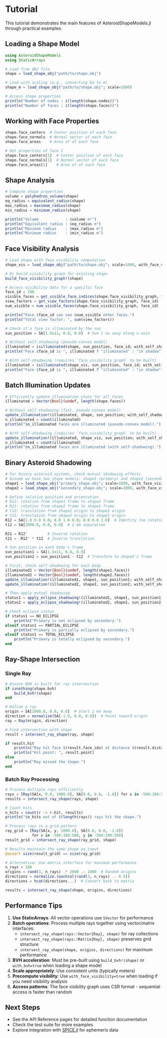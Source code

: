 # Tutorial

This tutorial demonstrates the main features of AsteroidShapeModels.jl through practical examples.

## Loading a Shape Model

```julia
using AsteroidShapeModels
using StaticArrays

# Load from OBJ file
shape = load_shape_obj("path/to/shape.obj")

# Load with scaling (e.g., converting km to m)
shape_m = load_shape_obj("path/to/shape.obj"; scale=1000)

# Access shape properties
println("Number of nodes : $(length(shape.nodes))")
println("Number of faces : $(length(shape.faces))")
```

## Working with Face Properties

```julia
shape.face_centers  # Center position of each face
shape.face_normals  # Normal vector of each face
shape.face_areas    # Area of of each face

# Get properties of face 1
shape.face_centers[1]  # Center position of each face
shape.face_normals[1]  # Normal vector of each face
shape.face_areas[1]    # Area of of each face
```

## Shape Analysis

```julia
# Compute shape properties
volume = polyhedron_volume(shape)
eq_radius = equivalent_radius(shape)
max_radius = maximum_radius(shape)
min_radius = minimum_radius(shape)

println("Volume            : $volume m³")
println("Equivalent radius : $eq_radius m")
println("Maximum radius    : $max_radius m")
println("Minimum radius    : $min_radius m")
```

## Face Visibility Analysis

```julia
# Load shape with face visibility computation
shape_vis = load_shape_obj("path/to/shape.obj"; scale=1000, with_face_visibility=true)

# Or build visibility graph for existing shape
build_face_visibility_graph!(shape)

# Access visibility data for a specific face
face_id = 100
visible_faces = get_visible_face_indices(shape.face_visibility_graph, face_id)
view_factors = get_view_factors(shape.face_visibility_graph, face_id)
num_visible = num_visible_faces(shape.face_visibility_graph, face_id)

println("Face $face_id can see $num_visible other faces.")
println("Total view factor: ", sum(view_factors))

# Check if a face is illuminated by the sun
sun_position = SA[1.5e11, 0.0, 0.0]  # Sun 1 au away along x-axis

# Without self-shadowing (pseudo-convex model)
illuminated = isilluminated(shape, sun_position, face_id; with_self_shadowing=false)
println("Face $face_id is ", illuminated ? "illuminated" : "in shadow")

# With self-shadowing (requires `face_visibility_graph` to be built)
illuminated = isilluminated(shape_vis, sun_position, face_id; with_self_shadowing=true)
println("Face $face_id is ", illuminated ? "illuminated" : "in shadow")
```

## Batch Illumination Updates

```julia
# Efficiently update illumination state for all faces
illuminated = Vector{Bool}(undef, length(shape.faces))

# Without self-shadowing (fast, pseudo-convex model)
update_illumination!(illuminated, shape, sun_position; with_self_shadowing=false)
n_illuminated = count(illuminated)
println("$n_illuminated faces are illuminated (pseudo-convex model).")

# With self-shadowing (requires `face_visibility_graph` to be built)
update_illumination!(illuminated, shape_vis, sun_position; with_self_shadowing=true)
n_illuminated = count(illuminated)
println("$n_illuminated faces are illuminated (with self-shadowing).")
```

## Binary Asteroid Shadowing

```julia
# For binary asteroid systems, check mutual shadowing effects
# Assume we have two shape models: shape1 (primary) and shape2 (secondary)
shape1 = load_shape_obj("primary_shape.obj"; scale=1000, with_face_visibility=true, with_bvh=true)
shape2 = load_shape_obj("secondary_shape.obj"; scale=1000, with_face_visibility=true, with_bvh=true)

# Define relative position and orientation
# R12: rotation from shape1 frame to shape2 frame
# R21: rotation from shape2 frame to shape1 frame
# t12: translation from shape1 origin to shape2 origin
# t21: translation from shape2 origin to shape1 origin
R12 = SA[1.0 0.0 0.0; 0.0 1.0 0.0; 0.0 0.0 1.0]  # Identity (no rotation)
t12 = SA[2000.0, 0.0, 0.0]  # 2 km separation

R21 = R12'         # Inverse rotation
t21 = -R12' * t12  # Inverse translation

# Sun position in each body's frame
sun_position1 = SA[1.5e11, 0.0, 0.0]
sun_position2 = sun_position1 - t12  # Transform to shape2's frame

# First, check self-shadowing for each body
illuminated1 = Vector{Bool}(undef, length(shape1.faces))
illuminated2 = Vector{Bool}(undef, length(shape2.faces))
update_illumination!(illuminated1, shape1, sun_position1; with_self_shadowing=true)
update_illumination!(illuminated2, shape2, sun_position2; with_self_shadowing=true)

# Then apply mutual shadowing
status1 = apply_eclipse_shadowing!(illuminated1, shape1, sun_position1, R12, t12, shape2)
status2 = apply_eclipse_shadowing!(illuminated2, shape2, sun_position2, R21, t21, shape1)

# Check eclipse status
if status1 == NO_ECLIPSE
    println("Primary is not eclipsed by secondary.")
elseif status1 == PARTIAL_ECLIPSE
    println("Primary is partially eclipsed by secondary.")
elseif status1 == TOTAL_ECLIPSE
    println("Primary is totally eclipsed by secondary.")
end
```

## Ray-Shape Intersection

### Single Ray

```julia
# Ensure BVH is built for ray intersection
if isnothing(shape.bvh)
    build_bvh!(shape)
end

# Define a ray
origin = SA[1000.0, 0.0, 0.0]  # Start 1 km away
direction = normalize(SA[-1.0, 0.0, 0.0])  # Point toward origin
ray = Ray(origin, direction)

# Find intersection with shape
result = intersect_ray_shape(ray, shape)

if result.hit
    println("Ray hit face $(result.face_idx) at distance $(result.distance).")
    println("Hit point: ", result.point)
else
    println("Ray missed the shape.")
end
```

### Batch Ray Processing

```julia
# Process multiple rays efficiently
rays = [Ray(SA[x, 0.0, 1000.0], SA[0.0, 0.0, -1.0]) for x in -500:100:500]
results = intersect_ray_shape(rays, shape)

# Count hits
n_hits = count(r -> r.hit, results)
println("$n_hits out of $(length(rays)) rays hit the shape.")

# Process rays in a grid pattern
ray_grid = [Ray(SA[x, y, 1000.0], SA[0.0, 0.0, -1.0]) 
            for x in -500:100:500, y in -500:100:500]
result_grid = intersect_ray_shape(ray_grid, shape)

# Results maintain the same shape as input
@assert size(result_grid) == size(ray_grid)

# Alternative: Use matrix interface for maximum performance
n_rays = 100
origins = rand(3, n_rays) .* 2000 .- 1000  # Random origins
directions = normalize.(eachcol(rand(3, n_rays) .- 0.5))
directions = hcat(directions...)  # Convert back to matrix

results = intersect_ray_shape(shape, origins, directions)
```

## Performance Tips

1. **Use StaticArrays**: All vector operations use `SVector` for performance
2. **Batch operations**: Process multiple rays together using vector/matrix interfaces:
   - `intersect_ray_shape(rays::Vector{Ray}, shape)` for ray collections
   - `intersect_ray_shape(rays::Matrix{Ray}, shape)` preserves grid structure
   - `intersect_ray_shape(shape, origins, directions)` for maximum performance
3. **BVH acceleration**: Must be pre-built using `build_bvh!(shape)` or `with_bvh=true` when loading a shape model
4. **Scale appropriately**: Use consistent units (typically meters)
5. **Precompute visibility**: Use `with_face_visibility=true` when loading if you need visibility analysis
6. **Access patterns**: The face visibility graph uses CSR format - sequential access is faster than random

## Next Steps

- See the API Reference pages for detailed function documentation
- Check the test suite for more examples
- Explore integration with [SPICE.jl](https://github.com/JuliaAstro/SPICE.jl) for ephemeris data
